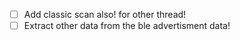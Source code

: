 - [ ] Add classic scan also! for other thread!
- [ ] Extract other data from the ble advertisment data!
